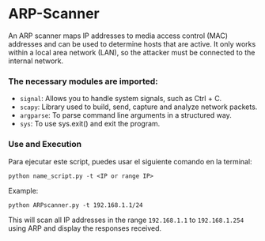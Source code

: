 # ARP-Scanner
An ARP scanner maps IP addresses to media access control (MAC) addresses and can be used to determine hosts that are active. It only works within a local area network (LAN), so the attacker must be connected to the internal network.

### The necessary modules are imported:
- `signal`: Allows you to handle system signals, such as Ctrl + C.
- `scapy`: Library used to build, send, capture and analyze network packets.
- `argparse`: To parse command line arguments in a structured way.
- `sys`: To use sys.exit() and exit the program.

### Use and Execution
Para ejecutar este script, puedes usar el siguiente comando en la terminal:

`python name_script.py -t <IP or range IP>`

Example:

`python ARPscanner.py -t 192.168.1.1/24`

This will scan all IP addresses in the range `192.168.1.1` to `192.168.1.254` using ARP and display the responses received.

